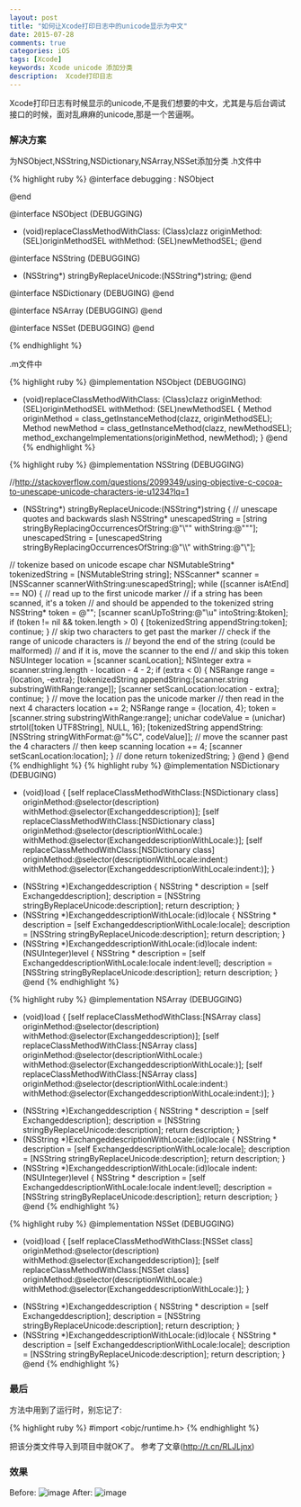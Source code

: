 ```yaml
---
layout: post
title: "如何让Xcode打印日志中的unicode显示为中文"
date: 2015-07-28
comments: true
categories: iOS
tags: [Xcode]
keywords: Xcode unicode 添加分类
description:  Xcode打印日志
---
```

 Xcode打印日志有时候显示的unicode,不是我们想要的中文，尤其是与后台调试接口的时候，面对乱麻麻的unicode,那是一个苦逼啊。
 
### 解决方案

为NSObject,NSString,NSDictionary,NSArray,NSSet添加分类
.h文件中

{% highlight ruby %}
@interface debugging : NSObject

@end

@interface NSObject (DEBUGGING)
+ (void)replaceClassMethodWithClass: (Class)clazz originMethod: (SEL)originMethodSEL withMethod: (SEL)newMethodSEL;
@end

@interface NSString (DEBUGGING)
+ (NSString*) stringByReplaceUnicode:(NSString*)string;
@end

@interface NSDictionary (DEBUGING)
@end

@interface NSArray (DEBUGGING)
@end

@interface NSSet (DEBUGGING)
@end

{% endhighlight %}

.m文件中

{% highlight ruby %}
@implementation NSObject (DEBUGGING)
+ (void)replaceClassMethodWithClass: (Class)clazz originMethod: (SEL)originMethodSEL withMethod: (SEL)newMethodSEL
{
Method originMethod = class_getInstanceMethod(clazz, originMethodSEL);
Method newMethod = class_getInstanceMethod(clazz, newMethodSEL);
method_exchangeImplementations(originMethod, newMethod);
}
@end
{% endhighlight %}

{% highlight ruby %}
@implementation NSString (DEBUGGING)

//http://stackoverflow.com/questions/2099349/using-objective-c-cocoa-to-unescape-unicode-characters-ie-u1234?lq=1
+ (NSString*) stringByReplaceUnicode:(NSString*)string
{
// unescape quotes and backwards slash
NSString* unescapedString = [string stringByReplacingOccurrencesOfString:@"\\\"" withString:@"\""];
unescapedString = [unescapedString stringByReplacingOccurrencesOfString:@"\\\\" withString:@"\\"];

// tokenize based on unicode escape char
NSMutableString* tokenizedString = [NSMutableString string];
NSScanner* scanner = [NSScanner scannerWithString:unescapedString];
while ([scanner isAtEnd] == NO)
{
// read up to the first unicode marker
// if a string has been scanned, it's a token
// and should be appended to the tokenized string
NSString* token = @"";
[scanner scanUpToString:@"\\u" intoString:&token];
if (token != nil && token.length > 0)
{
[tokenizedString appendString:token];
continue;
}
// skip two characters to get past the marker
// check if the range of unicode characters is
// beyond the end of the string (could be malformed)
// and if it is, move the scanner to the end
// and skip this token
NSUInteger location = [scanner scanLocation];
NSInteger extra = scanner.string.length - location - 4 - 2;
if (extra < 0)
{
NSRange range = {location, -extra};
[tokenizedString appendString:[scanner.string substringWithRange:range]];
[scanner setScanLocation:location - extra];
continue;
}
// move the location pas the unicode marker
// then read in the next 4 characters
location += 2;
NSRange range = {location, 4};
token = [scanner.string substringWithRange:range];
unichar codeValue = (unichar) strtol([token UTF8String], NULL, 16);
[tokenizedString appendString:[NSString stringWithFormat:@"%C", codeValue]];
// move the scanner past the 4 characters
// then keep scanning
location += 4;
[scanner setScanLocation:location];
}
// done
return tokenizedString;
}
@end
}
@end
{% endhighlight %}
{% highlight ruby %}
@implementation NSDictionary (DEBUGING)

+ (void)load
{
[self replaceClassMethodWithClass:[NSDictionary class] originMethod:@selector(description) withMethod:@selector(Exchangeddescription)];
[self replaceClassMethodWithClass:[NSDictionary class] originMethod:@selector(descriptionWithLocale:) withMethod:@selector(ExchangeddescriptionWithLocale:)];
[self replaceClassMethodWithClass:[NSDictionary class] originMethod:@selector(descriptionWithLocale:indent:) withMethod:@selector(ExchangeddescriptionWithLocale:indent:)];
}

- (NSString *)Exchangeddescription
{
NSString * description = [self Exchangeddescription];
description = [NSString stringByReplaceUnicode:description];
return description;
}
- (NSString *)ExchangeddescriptionWithLocale:(id)locale
{
NSString * description = [self ExchangeddescriptionWithLocale:locale];
description = [NSString stringByReplaceUnicode:description];
return description;
}
- (NSString *)ExchangeddescriptionWithLocale:(id)locale indent:(NSUInteger)level
{
NSString * description = [self ExchangeddescriptionWithLocale:locale indent:level];
description = [NSString stringByReplaceUnicode:description];
return description;
}
@end
{% endhighlight %}

{% highlight ruby %}
@implementation NSArray (DEBUGGING)

+ (void)load
{
[self replaceClassMethodWithClass:[NSArray class] originMethod:@selector(description) withMethod:@selector(Exchangeddescription)];
[self replaceClassMethodWithClass:[NSArray class] originMethod:@selector(descriptionWithLocale:) withMethod:@selector(ExchangeddescriptionWithLocale:)];
[self replaceClassMethodWithClass:[NSArray class] originMethod:@selector(descriptionWithLocale:indent:) withMethod:@selector(ExchangeddescriptionWithLocale:indent:)];
}
- (NSString *)Exchangeddescription
{
NSString * description = [self Exchangeddescription];
description = [NSString stringByReplaceUnicode:description];
return description;
}
- (NSString *)ExchangeddescriptionWithLocale:(id)locale
{
NSString * description = [self ExchangeddescriptionWithLocale:locale];
description = [NSString stringByReplaceUnicode:description];
return description;
}
- (NSString *)ExchangeddescriptionWithLocale:(id)locale indent:(NSUInteger)level
{
NSString * description = [self ExchangeddescriptionWithLocale:locale indent:level];
description = [NSString stringByReplaceUnicode:description];
return description;
}
@end
{% endhighlight %}

{% highlight ruby %}
@implementation NSSet (DEBUGGING)
+ (void)load
{
[self replaceClassMethodWithClass:[NSSet class] originMethod:@selector(description) withMethod:@selector(Exchangeddescription)];
[self replaceClassMethodWithClass:[NSSet class] originMethod:@selector(descriptionWithLocale:) withMethod:@selector(ExchangeddescriptionWithLocale:)];
}
- (NSString *)Exchangeddescription
{
NSString * description = [self Exchangeddescription];
description = [NSString stringByReplaceUnicode:description];
return description;
}
- (NSString *)ExchangeddescriptionWithLocale:(id)locale
{
NSString * description = [self ExchangeddescriptionWithLocale:locale];
description = [NSString stringByReplaceUnicode:description];
return description;
}
@end
{% endhighlight %}

### 最后
方法中用到了运行时，别忘记了:

{% highlight ruby %}
#import <objc/runtime.h>
{% endhighlight %}

把该分类文件导入到项目中就OK了。
参考了文章(http://t.cn/RLJLjnx)
### 效果
Before:
![image](/images/Tool/tool_3.png)
After:
![image](/images/Tool/tool_4.png)




